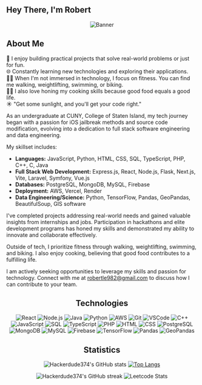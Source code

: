 ## Hey There, I'm Robert

<div align="center">
  
![Banner](https://i.pinimg.com/originals/e8/f1/4e/e8f14e5073f1017049914bd2b2513d65.gif)
</div>

## About Me

🔧 I enjoy building practical projects that solve real-world problems or just for fun.  
🌐 Constantly learning new technologies and exploring their applications.  
🏋️‍♂️ When I'm not immersed in technology, I focus on fitness. You can find me walking, weightlifting, swimming, or biking.  
👨‍🍳 I also love honing my cooking skills because good food equals a good life.  
☀️ "Get some sunlight, and you'll get your code right."

As an undergraduate at CUNY, College of Staten Island, my tech journey began with a passion for iOS jailbreak methods and source code modification, evolving into a dedication to full stack software engineering and data engineering.

My skillset includes:
- **Languages:** JavaScript, Python, HTML, CSS, SQL, TypeScript, PHP, C++, C, Java
- **Full Stack Web Development:** Express.js, React, Node.js, Flask, Next.js, Vite, Laravel, Symfony, Vue.js
- **Databases:** PostgreSQL, MongoDB, MySQL, Firebase
- **Deployment:** AWS, Vercel, Render
- **Data Engineering/Science:** Python, TensorFlow, Pandas, GeoPandas, BeautifulSoup, GIS software

I've completed projects addressing real-world needs and gained valuable insights from internships and jobs. Participation in hackathons and elite development programs has honed my skills and demonstrated my ability to innovate and collaborate effectively.

Outside of tech, I prioritize fitness through walking, weightlifting, swimming, and biking. I also enjoy cooking, believing that good food contributes to a fulfilling life.

I am actively seeking opportunities to leverage my skills and passion for technology. Connect with me at robertle982@gmail.com to discuss how I can contribute to your team.

<div align="center">
  
## Technologies
![React](https://img.icons8.com/color/48/000000/react-native.png) 
![Node.js](https://img.icons8.com/color/48/000000/nodejs.png) 
![Java](https://img.icons8.com/color/48/000000/java-coffee-cup-logo.png) 
![Python](https://img.icons8.com/color/48/000000/python.png) 
![AWS](https://img.icons8.com/color/48/000000/amazon-web-services.png) 
![Git](https://img.icons8.com/color/48/000000/git.png) 
![VSCode](https://img.icons8.com/color/48/000000/visual-studio-code-2019.png) 
![C++](https://img.icons8.com/color/48/000000/c-plus-plus-logo.png) 
![JavaScript](https://img.icons8.com/color/48/000000/javascript.png) 
![SQL](https://img.icons8.com/color/48/000000/sql.png) 
![TypeScript](https://img.icons8.com/color/48/000000/typescript.png) 
![PHP](https://img.icons8.com/color/48/000000/php.png) 
![HTML](https://img.icons8.com/color/48/000000/html-5.png) 
![CSS](https://img.icons8.com/color/48/000000/css3.png) 
![PostgreSQL](https://img.icons8.com/color/48/000000/postgreesql.png) 
![MongoDB](https://img.icons8.com/color/48/000000/mongodb.png) 
![MySQL](https://img.icons8.com/color/48/000000/mysql-logo.png) 
![Firebase](https://img.icons8.com/color/48/000000/firebase.png) 
![TensorFlow](https://img.icons8.com/color/48/000000/tensorflow.png) 
![Pandas](https://img.icons8.com/color/48/000000/pandas.png) 
![GeoPandas](https://img.icons8.com/color/48/000000/geopandas.png)

## Statistics
![Hackerdude374's GitHub stats](https://github-readme-stats.vercel.app/api?username=Hackerdude374&show_icons=true&theme=radical) [![Top Langs](https://github-readme-stats.vercel.app/api/top-langs/?username=Hackerdude374&layout=compact&theme=radical)](https://github.com/Hackerdude374/github-readme-stats) 

![Hackerdude374's GitHub streak](https://github-readme-streak-stats.herokuapp.com/?user=Hackerdude374&theme=radical) ![Leetcode Stats](https://leetcard.jacoblin.cool/bobbyle2)

</div>
